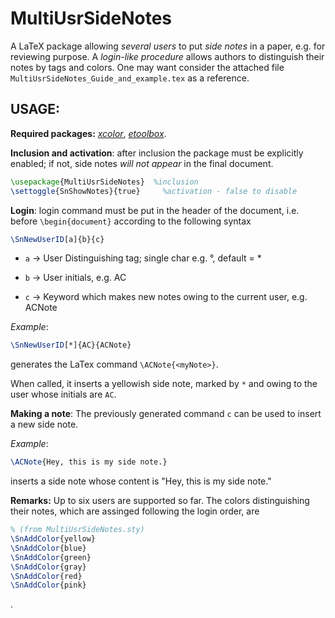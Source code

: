 MultiUsrSideNotes
=================

A LaTeX package allowing *several users* to put *side notes* in a paper, e.g. for reviewing purpose. 
A *login-like procedure* allows authors to distinguish their notes by tags and colors. 
One may want consider the attached file ```MultiUsrSideNotes_Guide_and_example.tex``` as a reference.

USAGE: 
----------------
**Required packages:** [*xcolor*](http://www.ctan.org/tex-archive/macros/latex/contrib/xcolor), [*etoolbox*](http://www.ctan.org/tex-archive/macros/latex/contrib/etoolbox).


**Inclusion and activation**: after inclusion the package must be explicitly enabled; 
if not, side notes *will not appear* in the final document. 
```latex
\usepackage{MultiUsrSideNotes} 	%inclusion
\settoggle{SnShowNotes}{true}	  %activation - false to disable
```

**Login**: login command must be put in the header of the document, i.e. before `\begin{document}` according to
the following syntax

```latex
\SnNewUserID[a]{b}{c}
```
-   `a` -> User Distinguishing tag; single char e.g. °, default = *

-   `b` -> User initials, e.g. AC

-   `c` -> Keyword which makes new notes owing to the current user, e.g. ACNote


*Example*:
```latex
\SnNewUserID[*]{AC}{ACNote}
```
generates the LaTex command `\ACNote{<myNote>}`. 

When called, it inserts a yellowish side note, marked by 
`*` and owing to the user whose initials are `AC`.

**Making a note**: The previously generated command `c` can be used to insert a new side note.

*Example*:
```latex
\ACNote{Hey, this is my side note.}
```
inserts a side note whose content is "Hey, this is my side note."

**Remarks:** Up to six users are supported so far. The colors distinguishing their notes, which are assinged following the login order, are 
```latex
% (from MultiUsrSideNotes.sty)
\SnAddColor{yellow}
\SnAddColor{blue}
\SnAddColor{green}
\SnAddColor{gray}
\SnAddColor{red}
\SnAddColor{pink}
```
.
